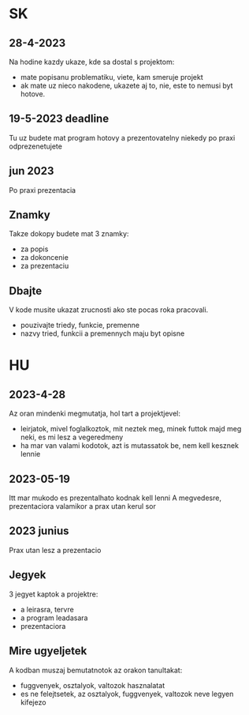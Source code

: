 # SK
## 28-4-2023
Na hodine kazdy ukaze, kde sa dostal s projektom:
- mate popisanu problematiku, viete, kam smeruje projekt
- ak mate uz nieco nakodene, ukazete aj to, nie, este to nemusi byt hotove.

## 19-5-2023 deadline
Tu uz budete mat program hotovy a prezentovatelny
niekedy po praxi odprezenetujete
## jun 2023
Po praxi prezentacia

## Znamky
Takze dokopy budete mat 3 znamky:
- za popis
- za dokoncenie
- za prezentaciu
## Dbajte
V kode musite ukazat zrucnosti ako ste pocas roka pracovali. 
- pouzivajte triedy, funkcie, premenne
- nazvy tried, funkcii a premennych maju byt opisne

# HU
## 2023-4-28
Az oran mindenki megmutatja, hol tart a projektjevel:
- leirjatok, mivel foglalkoztok, mit neztek meg, minek futtok majd meg neki, es mi lesz a vegeredmeny
- ha mar van valami kodotok, azt is mutassatok be, nem kell kesznek lennie
## 2023-05-19 
Itt mar mukodo es prezentalhato kodnak kell lenni
A megvedesre, prezentaciora valamikor a prax utan kerul sor
## 2023 junius
Prax utan lesz a prezentacio

## Jegyek
3 jegyet kaptok a projektre:
- a leirasra, tervre
- a program leadasara
- prezentaciora

## Mire ugyeljetek
A kodban muszaj bemutatnotok az orakon tanultakat:
- fuggvenyek, osztalyok, valtozok hasznalatat
- es ne felejtsetek, az osztalyok, fuggvenyek, valtozok neve legyen kifejezo
